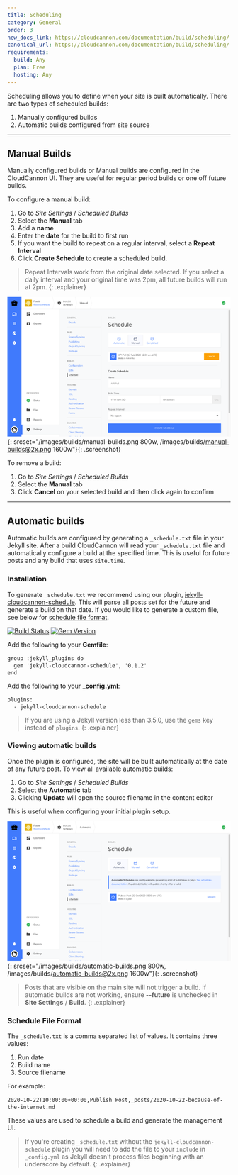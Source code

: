 ```yaml
---
title: Scheduling
category: General
order: 3
new_docs_link: https://cloudcannon.com/documentation/build/scheduling/
canonical_url: https://cloudcannon.com/documentation/build/scheduling/
requirements:
  build: Any
  plan: Free
  hosting: Any
---
```


Scheduling allows you to define when your site is built automatically. There are two types of scheduled builds:

1. Manually configured builds
2. Automatic builds configured from site source

---

## Manual Builds

Manually configured builds or Manual builds are configured in the CloudCannon UI. They are useful for regular period builds or one off future builds.

To configure a manual build:

1. Go to *Site Settings* / *Scheduled Builds*
2. Select the **Manual** tab
3. Add a **name**
4. Enter the **date** for the build to first run
5. If you want the build to repeat on a regular interval, select a **Repeat Interval**
6. Click **Create Schedule** to create a scheduled build.

> Repeat Intervals work from the original date selected. If you select a daily interval and your original time was 2pm, all future builds will run at 2pm.
{: .explainer}

![Site Settings Manual Build Interface](/images/builds/manual-builds.png){: srcset="/images/builds/manual-builds.png 800w, /images/builds/manual-builds@2x.png 1600w"}{: .screenshot}

To remove a build:

1. Go to *Site Settings* / *Scheduled Builds*
2. Select the **Manual** tab
3. Click **Cancel** on your selected build and then click again to confirm

---

## Automatic builds

Automatic builds are configured by generating a `_schedule.txt` file in your Jekyll site. After a build CloudCannon will read your `_schedule.txt` file and automatically configure a build at the specified time. This is useful for future posts and any build that uses `site.time`.

### Installation

To generate `_schedule.txt` we recommend using our plugin, [jekyll-cloudcannon-schedule](https://github.com/CloudCannon/jekyll-cloudcannon-schedule). This will parse all posts set for the future and generate a build on that date. If you would like to generate a custom file, see below for [schedule file format](#schedule-file-format).

[![Build Status](https://travis-ci.org/CloudCannon/jekyll-cloudcannon-schedule.svg?branch=master)](https://travis-ci.org/CloudCannon/jekyll-cloudcannon-schedule)
[![Gem Version](https://badge.fury.io/rb/jekyll-cloudcannon-schedule.svg)](https://badge.fury.io/rb/jekyll-cloudcannon-schedule)

Add the following to your **Gemfile**:

```
group :jekyll_plugins do
  gem 'jekyll-cloudcannon-schedule', '0.1.2'
end
```

Add the following to your **_config.yml**:

```
plugins:
  - jekyll-cloudcannon-schedule
```

> If you are using a Jekyll version less than 3.5.0, use the `gems` key instead of `plugins`.
{: .explainer}

### Viewing automatic builds

Once the plugin is configured, the site will be built automatically at the date of any future post. To view all available automatic builds:

1. Go to *Site Settings* / *Scheduled Builds*
2. Select the **Automatic** tab
2. Clicking **Update** will open the source filename in the content editor

This is useful when configuring your initial plugin setup.

![Site Settings Automatic Build Interface](/images/builds/automatic-builds.png){: srcset="/images/builds/automatic-builds.png 800w, /images/builds/automatic-builds@2x.png 1600w"}{: .screenshot}

> Posts that are visible on the main site will not trigger a build. If automatic builds are not working, ensure **--future** is unchecked in **Site Settings** / **Build**.
{: .explainer}

### Schedule File Format

The `_schedule.txt` is a comma separated list of values. It contains three values:

1. Run date
2. Build name
3. Source filename

For example:

```
2020-10-22T10:00:00+00:00,Publish Post,_posts/2020-10-22-because-of-the-internet.md
```

These values are used to schedule a build and generate the management UI.

> If you're creating `_schedule.txt` without the `jekyll-cloudcannon-schedule` plugin you will need to add the file to your `include` in `_config.yml` as Jekyll doesn't process files beginning with an underscore by default.
{: .explainer}